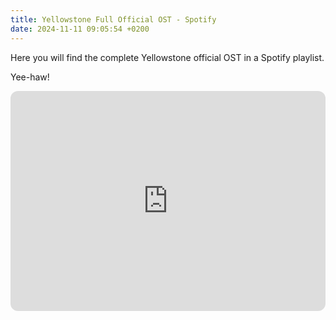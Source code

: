 ```yaml
---
title: Yellowstone Full Official OST - Spotify
date: 2024-11-11 09:05:54 +0200
---
```


Here you will find the complete Yellowstone official OST in a Spotify playlist.

Yee-haw!

<iframe style="border-radius:12px" src="https://open.spotify.com/embed/playlist/13i0IjcyScu3jAvEvMNqSj?utm_source=generator" width="100%" height="352" frameBorder="0" allowfullscreen="" allow="autoplay; clipboard-write; encrypted-media; fullscreen; picture-in-picture" loading="lazy"></iframe>